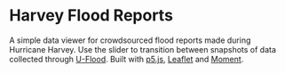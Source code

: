 # Harvey Flood Reports
A simple data viewer for crowdsourced flood reports made during Hurricane Harvey. Use the slider to transition between snapshots of data collected through [U-Flood](https://github.com/nickmcintyre/flood-map). Built with [p5.js](https://p5js.org/), [Leaflet](https://leafletjs.com/) and [Moment](http://momentjs.com/).
